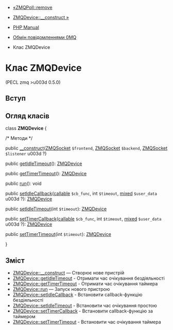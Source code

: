 - [«ZMQPoll::remove](zmqpoll.remove.md)
- [ZMQDevice::\_\_construct »](zmqdevice.construct.md)

- [PHP Manual](index.md)
- [Обмін повідомленнями 0MQ](book.zmq.md)
- Клас ZMQDevice

# Клас ZMQDevice

(PECL zmq \>u003d 0.5.0)

## Вступ

## Огляд класів

class **ZMQDevice** {

/\* Методи \*/

public
[\_\_construct](zmqdevice.construct.md)([ZMQSocket](class.zmqsocket.md)
`$frontend`, [ZMQSocket](class.zmqsocket.md) `$backend`,
[ZMQSocket](class.zmqsocket.md) `$listener` u003d ?)

public [getIdleTimeout](zmqdevice.getidletimeout.md)():
[ZMQDevice](class.zmqdevice.md)

public [getTimerTimeout](zmqdevice.gettimertimeout.md)():
[ZMQDevice](class.zmqdevice.md)

public [run](zmqdevice.run.md)(): void

public
[setIdleCallback](zmqdevice.setidlecallback.md)([callable](language.types.callable.md)
`$cb_func`, int `$timeout`,
[mixed](language.types.declarations.md#language.types.declarations.mixed)
`$user_data` u003d ?): [ZMQDevice](class.zmqdevice.md)

public [setIdleTimeout](zmqdevice.setidletimeout.md)(int `$timeout`):
[ZMQDevice](class.zmqdevice.md)

public
[setTimerCallback](zmqdevice.settimercallback.md)([callable](language.types.callable.md)
`$cb_func`, int `$timeout`,
[mixed](language.types.declarations.md#language.types.declarations.mixed)
`$user_data` u003d ?): [ZMQDevice](class.zmqdevice.md)

public [setTimerTimeout](zmqdevice.settimertimeout.md)(int
`$timeout`): [ZMQDevice](class.zmqdevice.md)

}

## Зміст

- [ZMQDevice::\_\_construct](zmqdevice.construct.md) — Створює нове
пристрій
- [ZMQDevice::getIdleTimeout](zmqdevice.getidletimeout.md) -
Отримати час очікування бездіяльності
- [ZMQDevice::getTimerTimeout](zmqdevice.gettimertimeout.md) -
Отримати час очікування таймера
- [ZMQDevice::run](zmqdevice.run.md) — Запуск нового пристрою
- [ZMQDevice::setIdleCallback](zmqdevice.setidlecallback.md) -
Встановити callback-функцію бездіяльності
- [ZMQDevice::setIdleTimeout](zmqdevice.setidletimeout.md) -
Встановити час очікування простою
- [ZMQDevice::setTimerCallback](zmqdevice.settimercallback.md) -
Встановити callback-функцію за таймером
- [ZMQDevice::setTimerTimeout](zmqdevice.settimertimeout.md) -
Встановити час очікування таймера

